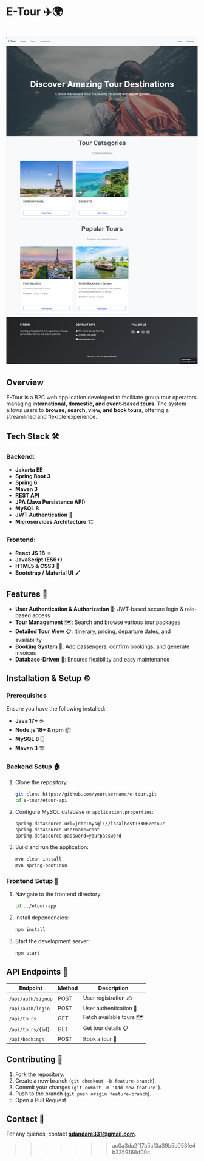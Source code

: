 # E-Tour ✈️🌍
![HomePage](/Photos/HomePage.png)
=======


## Overview
E-Tour is a B2C web application developed to facilitate group tour operators managing **international, domestic, and event-based tours**. The system allows users to **browse, search, view, and book tours**, offering a streamlined and flexible experience.

## Tech Stack 🛠️
### Backend:
- **Jakarta EE**
- **Spring Boot 3**
- **Spring 6**
- **Maven 3**
- **REST API**
- **JPA (Java Persistence API)**
- **MySQL 8**
- **JWT Authentication** 🔐
- **Microservices Architecture** 🏗️

### Frontend:
- **React JS 18** ⚛️
- **JavaScript (ES6+)**
- **HTML5 & CSS3** 🎨
- **Bootstrap / Material UI** 🖌️

## Features 🚀
- **User Authentication & Authorization** 🔑: JWT-based secure login & role-based access
- **Tour Management** 🗺️: Search and browse various tour packages
- **Detailed Tour View** 📋: Itinerary, pricing, departure dates, and availability
- **Booking System** 🛒: Add passengers, confirm bookings, and generate invoices
- **Database-Driven** 💾: Ensures flexibility and easy maintenance

## Installation & Setup ⚙️
### Prerequisites
Ensure you have the following installed:
- **Java 17+** ☕
- **Node.js 18+ & npm** 📦
- **MySQL 8** 🗄️
- **Maven 3** 🏗️

### Backend Setup 🏠
1. Clone the repository:
   ```sh
   git clone https://github.com/yourusername/e-tour.git
   cd e-tour/etour-api
   ```
2. Configure MySQL database in `application.properties`:
   ```properties
   spring.datasource.url=jdbc:mysql://localhost:3306/etour
   spring.datasource.username=root
   spring.datasource.password=yourpassword
   ```
3. Build and run the application:
   ```sh
   mvn clean install
   mvn spring-boot:run
   ```

### Frontend Setup 🎨
1. Navigate to the frontend directory:
   ```sh
   cd ../etour-app
   ```
2. Install dependencies:
   ```sh
   npm install
   ```
3. Start the development server:
   ```sh
   npm start
   ```

## API Endpoints 🔗
| Endpoint              | Method | Description |
|----------------------|--------|-------------|
| `/api/auth/signup`   | POST   | User registration ✍️ |
| `/api/auth/login`    | POST   | User authentication 🔑 |
| `/api/tours`        | GET    | Fetch available tours 🗺️ |
| `/api/tours/{id}`    | GET    | Get tour details 📋 |
| `/api/bookings`      | POST   | Book a tour 🛒 |


## Contributing 🤝
1. Fork the repository.
2. Create a new branch (`git checkout -b feature-branch`).
3. Commit your changes (`git commit -m 'Add new feature'`).
4. Push to the branch (`git push origin feature-branch`).
5. Open a Pull Request.


## Contact 📧
For any queries, contact **sdandare331@gmail.com**.

>>>>>>> ac0a3da2f17a5af3a39b5c058fe4b2359168d00c
